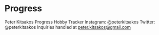 # Progress

Peter Kitsakos
Progress Hobby Tracker
Instagram: @peterkitsakos
Twitter: @peterkitsakos
Inquiries handled at peter.kitsakos@gmail.com
